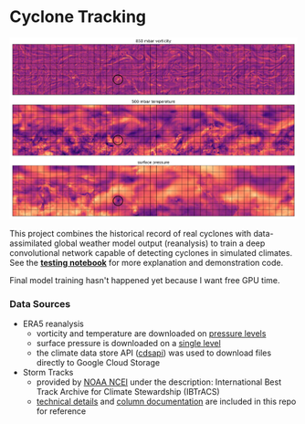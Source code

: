 # Cyclone Tracking

![subgrid](plots/subgrid.jpg)

This project combines the historical record of real cyclones with data-assimilated global weather model output (reanalysis) to train a deep convolutional network capable of detecting cyclones in simulated climates. See the [**testing notebook**](test_cyclone_detector.ipynb) for more explanation and demonstration code.

Final model training hasn't happened yet because I want free GPU time.

### Data Sources

* ERA5 reanalysis
	* vorticity and temperature are downloaded on [pressure levels](https://cds.climate.copernicus.eu/cdsapp#!/dataset/reanalysis-era5-pressure-levels?tab=overview)
	* surface pressure is downloaded on a [single level](https://cds.climate.copernicus.eu/cdsapp#!/dataset/reanalysis-era5-single-levels?tab=overview)
	* the climate data store API ([cdsapi](https://cds.climate.copernicus.eu/api-how-to)) was used to download files directly to Google Cloud Storage
* Storm Tracks
	* provided by [NOAA NCEI](https://www.ncei.noaa.gov/products/international-best-track-archive) under the description: International Best Track Archive for Climate Stewardship (IBTrACS)
	* [technical details](refs/IBTrACS_version4_Technical_Details.pdf) and [column documentation](refs/IBTrACS_v04_column_documentation.pdf) are included in this repo for reference
